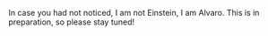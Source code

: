In case you had not noticed, I am not Einstein, I am Alvaro. This is in preparation, so please stay tuned!
